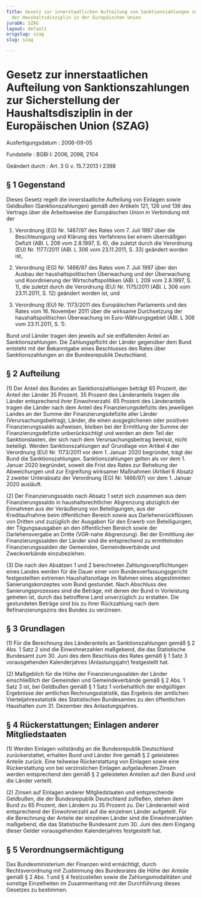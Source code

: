 ```yaml
---
Title: Gesetz zur innerstaatlichen Aufteilung von Sanktionszahlungen zur Sicherstellung
  der Haushaltsdisziplin in der Europäischen Union
jurabk: SZAG
layout: default
origslug: szag
slug: szag

---
```


# Gesetz zur innerstaatlichen Aufteilung von Sanktionszahlungen zur Sicherstellung der Haushaltsdisziplin in der Europäischen Union (SZAG)

Ausfertigungsdatum
:   2006-09-05

Fundstelle
:   BGBl I: 2006, 2098, 2104

Geändert durch
:   Art. 3 G v. 15.7.2013 I 2398



## § 1 Gegenstand

Dieses Gesetz regelt die innerstaatliche Aufteilung von Einlagen sowie Geldbußen (Sanktionszahlungen) gemäß den Artikeln 121, 126 und 136 des Vertrags über die Arbeitsweise der Europäischen Union in Verbindung mit der

1.  Verordnung (EG) Nr. 1467/97 des Rates vom 7. Juli 1997 über die Beschleunigung und Klärung des Verfahrens bei einem übermäßigen Defizit (ABl. L 209 vom 2.8.1997, S. 6), die zuletzt durch die Verordnung (EU) Nr. 1177/2011 (ABl. L 306 vom 23.11.2011, S. 33) geändert worden ist,


2.  Verordnung (EG) Nr. 1466/97 des Rates vom 7. Juli 1997 über den Ausbau der haushaltspolitischen Überwachung und der Überwachung und Koordinierung der Wirtschaftspolitiken (ABl. L 209 vom 2.8.1997, S. 1), die zuletzt durch die Verordnung (EU) Nr. 1175/2011 (ABl. L 306 vom 23.11.2011, S. 12) geändert worden ist, und


3.  Verordnung (EU) Nr. 1173/2011 des Europäischen Parlaments und des Rates vom 16. November 2011 über die wirksame Durchsetzung der haushaltspolitischen Überwachung im Euro-Währungsgebiet (ABl. L 306 vom 23.11.2011, S. 1).



Bund und Länder tragen den jeweils auf sie entfallenden Anteil an Sanktionszahlungen. Die Zahlungspflicht der Länder gegenüber dem Bund entsteht mit der Bekanntgabe eines Beschlusses des Rates über Sanktionszahlungen an die Bundesrepublik Deutschland.


## § 2 Aufteilung

(1) Der Anteil des Bundes an Sanktionszahlungen beträgt 65 Prozent, der Anteil der Länder 35 Prozent. 35 Prozent des Länderanteils tragen die Länder entsprechend ihrer Einwohnerzahl. 65 Prozent des Länderanteils tragen die Länder nach dem Anteil des Finanzierungsdefizits des jeweiligen Landes an der Summe der Finanzierungsdefizite aller Länder (Verursachungsbeitrag); Länder, die einen ausgeglichenen oder positiven Finanzierungssaldo aufweisen, bleiben bei der Ermittlung der Summe der Finanzierungsdefizite unberücksichtigt und werden an dem Teil der Sanktionslasten, der sich nach dem Verursachungsbeitrag bemisst, nicht beteiligt. Werden Sanktionszahlungen auf Grundlage von Artikel 4 der Verordnung (EU) Nr. 1173/2011 vor dem 1. Januar 2020 begründet, trägt der Bund die Sanktionszahlungen. Sanktionszahlungen gelten als vor dem 1. Januar 2020 begründet, soweit die Frist des Rates zur Behebung der Abweichungen und zur Ergreifung wirksamer Maßnahmen (Artikel 6 Absatz 2 zweiter Unterabsatz der Verordnung (EG) Nr. 1466/97) vor dem 1. Januar 2020 ausläuft.

(2) Der Finanzierungssaldo nach Absatz 1 setzt sich zusammen aus dem Finanzierungssaldo in haushaltsrechtlicher Abgrenzung abzüglich der Einnahmen aus der Veräußerung von Beteiligungen, aus der Kreditaufnahme beim öffentlichen Bereich sowie aus Darlehensrückflüssen von Dritten und zuzüglich der Ausgaben für den Erwerb von Beteiligungen, der Tilgungsausgaben an den öffentlichen Bereich sowie der Darlehensvergabe an Dritte (VGR-nahe Abgrenzung). Bei der Ermittlung der Finanzierungssalden der Länder sind die entsprechend zu ermittelnden Finanzierungssalden der Gemeinden, Gemeindeverbände und Zweckverbände einzubeziehen.

(3) Die nach den Absätzen 1 und 2 berechneten Zahlungsverpflichtungen eines Landes werden für die Dauer einer vom Bundesverfassungsgericht festgestellten extremen Haushaltsnotlage im Rahmen eines abgestimmten Sanierungskonzeptes vom Bund gestundet. Nach Abschluss des Sanierungsprozesses sind die Beträge, mit denen der Bund in Vorleistung getreten ist, durch das betroffene Land unverzüglich zu erstatten. Die gestundeten Beträge sind bis zu ihrer Rückzahlung nach dem Refinanzierungszins des Bundes zu verzinsen.


## § 3 Grundlagen

(1) Für die Berechnung des Länderanteils an Sanktionszahlungen gemäß § 2 Abs. 1 Satz 2 sind die Einwohnerzahlen maßgebend, die das Statistische Bundesamt zum 30. Juni des dem Beschluss des Rates gemäß § 1 Satz 3 vorausgehenden Kalenderjahres (Anlastungsjahr) festgestellt hat.

(2) Maßgeblich für die Höhe der Finanzierungssalden der Länder einschließlich der Gemeinden und Gemeindeverbände gemäß § 2 Abs. 1 Satz 3 ist, bei Geldbußen gemäß § 1 Satz 1 vorbehaltlich der endgültigen Ergebnisse der amtlichen Rechnungsstatistik, das Ergebnis der amtlichen Vierteljahresstatistik des Statistischen Bundesamtes zu den öffentlichen Haushalten zum 31. Dezember des Anlastungsjahres.


## § 4 Rückerstattungen; Einlagen anderer Mitgliedstaaten

(1) Werden Einlagen vollständig an die Bundesrepublik Deutschland zurückerstattet, erhalten Bund und Länder ihre gemäß § 2 geleisteten Anteile zurück. Eine teilweise Rückerstattung von Einlagen sowie eine Rückerstattung von bei verzinslichen Einlagen aufgelaufenen Zinsen werden entsprechend den gemäß § 2 geleisteten Anteilen auf den Bund und die Länder verteilt.

(2) Zinsen auf Einlagen anderer Mitgliedstaaten und entsprechende Geldbußen, die der Bundesrepublik Deutschland zufließen, stehen dem Bund zu 65 Prozent, den Ländern zu 35 Prozent zu. Der Länderanteil wird entsprechend der Einwohnerzahl auf die einzelnen Länder aufgeteilt. Für die Berechnung der Anteile der einzelnen Länder sind die Einwohnerzahlen maßgebend, die das Statistische Bundesamt zum 30. Juni des dem Eingang dieser Gelder vorausgehenden Kalenderjahres festgestellt hat.


## § 5 Verordnungsermächtigung

Das Bundesministerium der Finanzen wird ermächtigt, durch Rechtsverordnung mit Zustimmung des Bundesrates die Höhe der Anteile gemäß § 2 Abs. 1 und § 4 festzustellen sowie die Zahlungsmodalitäten und sonstige Einzelheiten im Zusammenhang mit der Durchführung dieses Gesetzes zu bestimmen.

